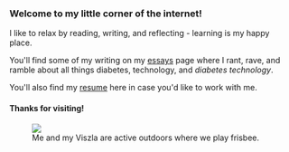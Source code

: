 <div class="row">
<div class="col">
<h3>Welcome to my little corner of the internet!</h3>
<p>I like to relax by reading, writing, and reflecting - learning is my happy place.
<p>You'll find some of my writing on my <a href="/essays/">essays</a> page where I rant, rave, and ramble about all things diabetes, technology, and <em>diabetes technology</em>.
<p>You'll also find my <a href="/resume/">resume</a> here in case you'd like to work with me.
<h4>Thanks for visiting!</h4>
</div>
<div class="col">
<figure>
<img class="portrait-img" src="/images/dave_and_jade.jpg">
<figcaption>
Me and my Viszla are active outdoors where we play frisbee.
</figcaption>
</figure>
</div>
</div>
